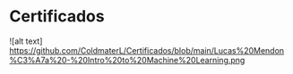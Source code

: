 # Certificados
![alt text] https://github.com/ColdmaterL/Certificados/blob/main/Lucas%20Mendon%C3%A7a%20-%20Intro%20to%20Machine%20Learning.png
